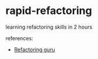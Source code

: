 # rapid-refactoring
learning refactoring skills in 2 hours 

references:
- [Refactoring guru](https://refactoring.guru/)
